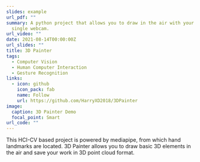 ```yaml
---
slides: example
url_pdf: ""
summary: A python project that allows you to draw in the air with your hand by a
  single webcam.
url_video: ""
date: 2021-08-14T00:00:00Z
url_slides: ""
title: 3D Painter
tags:
  - Computer Vision
  - Human Computer Interaction
  - Gesture Recognition
links:
  - icon: github
    icon_pack: fab
    name: Follow
    url: https://github.com/HarryXD2018/3DPainter
image:
  caption: 3D Painter Demo
  focal_point: Smart
url_code: ""
---
```


This HCI-CV based project is powered by mediapipe, from which hand landmarks are located. 3D Painter allows you to draw basic 3D elements in the air and save your work in 3D point cloud format. 
